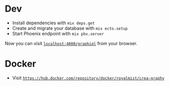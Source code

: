 # Dev

  * Install dependencies with `mix deps.get`
  * Create and migrate your database with `mix ecto.setup`
  * Start Phoenix endpoint with `mix phx.server`

Now you can visit [`localhost:4000/graphiql`](http://localhost:4000/graphiql) from your browser.

# Docker

  * Visit [`https://hub.docker.com/repository/docker/royalmist/crea-graphy`](https://hub.docker.com/repository/docker/royalmist/crea-graphy)

